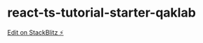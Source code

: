 # react-ts-tutorial-starter-qaklab

[Edit on StackBlitz ⚡️](https://stackblitz.com/edit/react-ts-tutorial-starter-qaklab)